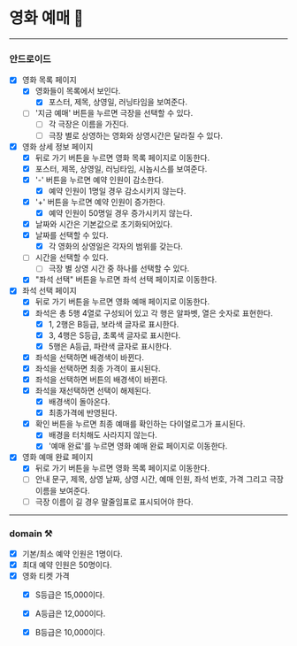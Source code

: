 # 영화 예매️ 🎫
---
### 안드로이드
- [x] 영화 목록 페이지
    - [x] 영화들이 목록에서 보인다.
        - [x] 포스터, 제목, 상영일, 러닝타임을 보여준다.
    - [ ] '지금 예매' 버튼을 누르면 극장을 선택할 수 있다.
      - [ ] 각 극장은 이름을 가진다.
      - [ ] 극장 별로 상영하는 영화와 상영시간은 달라질 수 있다.

- [x] 영화 상세 정보 페이지
    - [x] 뒤로 가기 버튼을 누르면 영화 목록 페이지로 이동한다.
    - [x] 포스터, 제목, 상영일, 러닝타임, 시놉시스를 보여준다.
    - [x] '-' 버튼을 누르면 예약 인원이 감소한다.
        - [x] 예약 인원이 1명일 경우 감소시키지 않는다.
    - [x] '+' 버튼을 누르면 예약 인원이 증가한다.
        - [x] 예약 인원이 50명일 경우 증가시키지 않는다.
    - [X] 날짜와 시간은 기본값으로 초기화되어있다.
    - [x] 날짜를 선택할 수 있다.
        - [x] 각 영화의 상영일은 각자의 범위를 갖는다.
    - [ ] 시간을 선택할 수 있다.
      - [ ] 극장 별 상영 시간 중 하나를 선택할 수 있다.
    - [x] "좌석 선택" 버튼을 누르면 좌석 선택 페이지로 이동한다.

- [x] 좌석 선택 페이지
    - [x] 뒤로 가기 버튼을 누르면 영화 예매 페이지로 이동한다.
    - [x] 좌석은 총 5행 4열로 구성되어 있고 각 행은 알파벳, 열은 숫자로 표현한다.
        - [x] 1, 2행은 B등급, 보라색 글자로 표시한다.
        - [x] 3, 4행은 S등급, 초록색 글자로 표시한다.
        - [x] 5행은 A등급, 파란색 글자로 표시한다.
    - [x] 좌석을 선택하면 배경색이 바뀐다.
    - [x] 좌석을 선택하면 최종 가격이 표시된다.
    - [x] 좌석을 선택하면 버튼의 배경색이 바뀐다.
    - [x] 좌석을 재선택하면 선택이 해제된다.
        - [x] 배경색이 돌아온다.
        - [x] 최종가격에 반영된다.
    - [x] 확인 버튼을 누르면 최종 예매를 확인하는 다이얼로그가 표시된다.
        - [x] 배경을 터치해도 사라지지 않는다.
        - [x] '예매 완료'를 누르면 영화 예매 완료 페이지로 이동한다.

- [x] 영화 예매 완료 페이지
    - [x] 뒤로 가기 버튼을 누르면 영화 목록 페이지로 이동한다.
    - [ ] 안내 문구, 제목, 상영 날짜, 상영 시간, 예매 인원, 좌석 번호, 가격 그리고 극장 이름을 보여준다.
    - [ ] 극장 이름이 길 경우 말줄임표로 표시되어야 한다.

---
### domain ⚒️
- [x] 기본/최소 예약 인원은 1명이다.
- [x] 최대 예약 인원은 50명이다.
- [x] 영화 티켓 가격
    - [x] S등급은 15,000이다.
    - [x] A등급은 12,000이다.
    - [x] B등급은 10,000이다.

